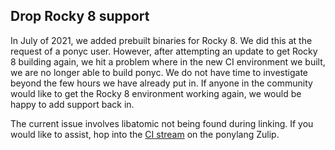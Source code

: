 ## Drop Rocky 8 support

In July of 2021, we added prebuilt binaries for Rocky 8. We did this at the request of a ponyc user. However, after attempting an update to get Rocky 8 building again, we hit a problem where in the new CI environment we built, we are no longer able to build ponyc. We do not have time to investigate beyond the few hours we have already put in. If anyone in the community would like to get the Rocky 8 environment working again, we would be happy to add support back in.

The current issue involves libatomic not being found during linking. If you would like to assist, hop into the [CI stream](https://ponylang.zulipchat.com/#narrow/stream/190359-ci) on the ponylang Zulip.
